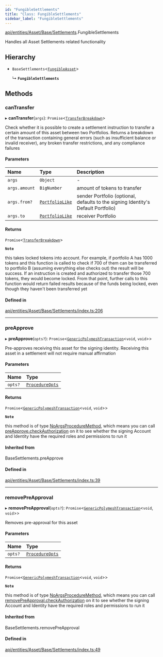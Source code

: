 ```yaml
---
id: "FungibleSettlements"
title: "Class: FungibleSettlements"
sidebar_label: "FungibleSettlements"
---
```


[api/entities/Asset/Base/Settlements](../../../../../../modules/API/Entities/Asset/Base/Settlements/Settlements.md).FungibleSettlements

Handles all Asset Settlements related functionality

## Hierarchy

- `BaseSettlements`\<[`FungibleAsset`](../../Fungible/FungibleAsset.md)\>

  ↳ **`FungibleSettlements`**

## Methods

### canTransfer

▸ **canTransfer**(`args`): `Promise`\<[`TransferBreakdown`](../../../../../../interfaces/API/Entities/Asset/Types/TransferBreakdown/TransferBreakdown.md)\>

Check whether it is possible to create a settlement instruction to transfer a certain amount of this asset between two Portfolios. Returns a breakdown of
  the transaction containing general errors (such as insufficient balance or invalid receiver), any broken transfer restrictions, and any compliance
  failures

#### Parameters

| Name | Type | Description |
| :------ | :------ | :------ |
| `args` | `Object` | - |
| `args.amount` | `BigNumber` | amount of tokens to transfer |
| `args.from?` | [`PortfolioLike`](../../../../../../modules/API/Entities/Types/Types.md#portfoliolike) | sender Portfolio (optional, defaults to the signing Identity's Default Portfolio) |
| `args.to` | [`PortfolioLike`](../../../../../../modules/API/Entities/Types/Types.md#portfoliolike) | receiver Portfolio |

#### Returns

`Promise`\<[`TransferBreakdown`](../../../../../../interfaces/API/Entities/Asset/Types/TransferBreakdown/TransferBreakdown.md)\>

**`Note`**

this takes locked tokens into account. For example, if portfolio A has 1000 tokens and this function is called to check if 700 of them can be
  transferred to portfolio B (assuming everything else checks out) the result will be success. If an instruction is created and authorized to transfer those 700 tokens,
  they would become locked. From that point, further calls to this function would return failed results because of the funds being locked, even though they haven't been
  transferred yet

#### Defined in

[api/entities/Asset/Base/Settlements/index.ts:206](https://github.com/PolymeshAssociation/polymesh-sdk/blob/654b99c8d/src/api/entities/Asset/Base/Settlements/index.ts#L206)

___

### preApprove

▸ **preApprove**(`opts?`): `Promise`\<[`GenericPolymeshTransaction`](../../../../../../modules/API/Procedures/Types/Types.md#genericpolymeshtransaction)\<`void`, `void`\>\>

Pre-approves receiving this asset for the signing identity. Receiving this asset in a settlement will not require manual affirmation

#### Parameters

| Name | Type |
| :------ | :------ |
| `opts?` | [`ProcedureOpts`](../../../../../../interfaces/API/Procedures/Types/ProcedureOpts/ProcedureOpts.md) |

#### Returns

`Promise`\<[`GenericPolymeshTransaction`](../../../../../../modules/API/Procedures/Types/Types.md#genericpolymeshtransaction)\<`void`, `void`\>\>

**`Note`**

this method is of type [NoArgsProcedureMethod](../../../../../../interfaces/API/Procedures/Types/NoArgsProcedureMethod/NoArgsProcedureMethod.md), which means you can call [preApprove.checkAuthorization](../../../../../../interfaces/API/Procedures/Types/NoArgsProcedureMethod/NoArgsProcedureMethod.md#checkauthorization)
  on it to see whether the signing Account and Identity have the required roles and permissions to run it

#### Inherited from

BaseSettlements.preApprove

#### Defined in

[api/entities/Asset/Base/Settlements/index.ts:39](https://github.com/PolymeshAssociation/polymesh-sdk/blob/654b99c8d/src/api/entities/Asset/Base/Settlements/index.ts#L39)

___

### removePreApproval

▸ **removePreApproval**(`opts?`): `Promise`\<[`GenericPolymeshTransaction`](../../../../../../modules/API/Procedures/Types/Types.md#genericpolymeshtransaction)\<`void`, `void`\>\>

Removes pre-approval for this asset

#### Parameters

| Name | Type |
| :------ | :------ |
| `opts?` | [`ProcedureOpts`](../../../../../../interfaces/API/Procedures/Types/ProcedureOpts/ProcedureOpts.md) |

#### Returns

`Promise`\<[`GenericPolymeshTransaction`](../../../../../../modules/API/Procedures/Types/Types.md#genericpolymeshtransaction)\<`void`, `void`\>\>

**`Note`**

this method is of type [NoArgsProcedureMethod](../../../../../../interfaces/API/Procedures/Types/NoArgsProcedureMethod/NoArgsProcedureMethod.md), which means you can call [removePreApproval.checkAuthorization](../../../../../../interfaces/API/Procedures/Types/NoArgsProcedureMethod/NoArgsProcedureMethod.md#checkauthorization)
  on it to see whether the signing Account and Identity have the required roles and permissions to run it

#### Inherited from

BaseSettlements.removePreApproval

#### Defined in

[api/entities/Asset/Base/Settlements/index.ts:49](https://github.com/PolymeshAssociation/polymesh-sdk/blob/654b99c8d/src/api/entities/Asset/Base/Settlements/index.ts#L49)
